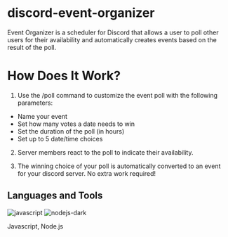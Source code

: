 # discord-event-organizer
Event Organizer is a scheduler for Discord that allows a user to poll other users for their availability and automatically creates events based on the result of the poll.

# How Does It Work?

1. Use the /poll command to customize the event poll with the following parameters:
- Name your event
- Set how many votes a date needs to win
- Set the duration of the poll (in hours)
- Set up to 5 date/time choices

2. Server members react to the poll to indicate their availability.

3. The winning choice of your poll is automatically converted to an event for your discord server. No extra work required!

## Languages and Tools

![javascript](https://user-images.githubusercontent.com/102330367/221290588-1ac76a5e-a1ef-4008-b494-ed3d2a1700f6.svg)
![nodejs-dark](https://user-images.githubusercontent.com/102330367/221290680-7a735c9a-e52f-469a-ba8c-83dd3b8079f2.svg)

Javascript, Node.js
